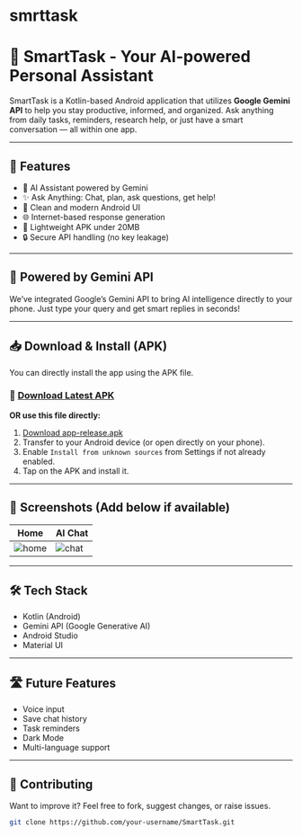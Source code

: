 # smrttask
# 📱 SmartTask - Your AI-powered Personal Assistant

SmartTask is a Kotlin-based Android application that utilizes **Google Gemini API** to help you stay productive, informed, and organized. Ask anything from daily tasks, reminders, research help, or just have a smart conversation — all within one app.

---

## 🚀 Features

- 🤖 AI Assistant powered by Gemini
- ✨ Ask Anything: Chat, plan, ask questions, get help!
- 📱 Clean and modern Android UI
- 🌐 Internet-based response generation
- 📂 Lightweight APK under 20MB
- 🔒 Secure API handling (no key leakage)

---

## 🧠 Powered by Gemini API

We’ve integrated Google’s Gemini API to bring AI intelligence directly to your phone. Just type your query and get smart replies in seconds!

---

## 📥 Download & Install (APK)

You can directly install the app using the APK file.

### 🔗 [Download Latest APK](https://github.com/your-username/SmartTask/releases/latest)

**OR use this file directly:**

1. [Download app-release.apk](./app-release.apk)
2. Transfer to your Android device (or open directly on your phone).
3. Enable `Install from unknown sources` from Settings if not already enabled.
4. Tap on the APK and install it.

---

## 📸 Screenshots (Add below if available)

| Home | AI Chat |
|------|---------|
| ![home](screenshots/home.png) | ![chat](screenshots/chat.png) |

---

## 🛠 Tech Stack

- Kotlin (Android)
- Gemini API (Google Generative AI)
- Android Studio
- Material UI

---

## 🛣️ Future Features

- Voice input
- Save chat history
- Task reminders
- Dark Mode
- Multi-language support

---

## 🤝 Contributing

Want to improve it? Feel free to fork, suggest changes, or raise issues.

```bash
git clone https://github.com/your-username/SmartTask.git
